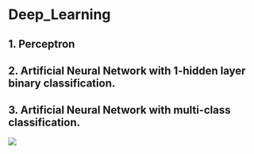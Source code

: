# Deep_Learning
## 1. Perceptron
## 2. Artificial Neural Network with 1-hidden layer binary classification.
## 3. Artificial Neural Network with multi-class classification.

<img src="https://cdn-images-1.medium.com/max/2600/1*dOv2a1ctNrHDo8Zks30Bbw.png" >
